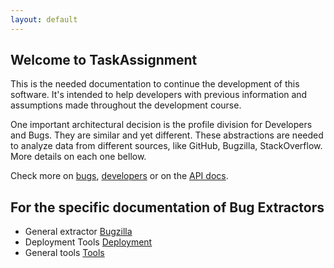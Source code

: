 ```yaml
---
layout: default
---
```


## Welcome to TaskAssignment

This is the needed documentation to continue the development of this software.
It's intended to help developers with previous information and assumptions made throughout the development course.

One important architectural decision is the profile division for Developers and Bugs.
They are similar and yet different.
These abstractions are needed to analyze data from different sources, like GitHub, Bugzilla, StackOverflow.
More details on each one bellow.

Check more on [bugs](/bugs), [developers](/developers) or on the [API docs](/api).


## For the specific documentation of Bug Extractors

- General extractor [Bugzilla](/generalextractor)
- Deployment Tools  [Deployment](/deploymentTools)
- General tools [Tools](http://bugextractordocs.readthedocs.io/en/latest/)
